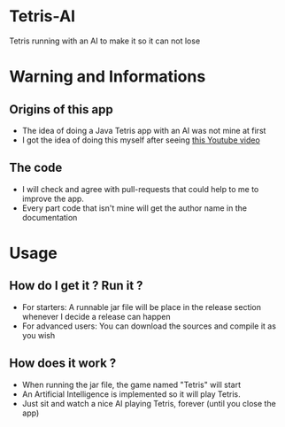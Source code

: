 # Tetris-AI
Tetris running with an AI to make it so it can not lose

# Warning and Informations

  ## Origins of this app
  - The idea of doing a Java Tetris app with an AI was not mine at first
  - I got the idea of doing this myself after seeing [this Youtube video](https://youtu.be/DqEirMq7sD0)
  
  ## The code
  - I will check and agree with pull-requests that could help to me to improve the app.
  - Every part code that isn't mine will get the author name in the documentation
  

# Usage

  ## How do I get it ? Run it ?
  - For starters: A runnable jar file will be place in the release section whenever I decide a release can happen
  - For advanced users: You can download the sources and compile it as you wish
    
  ## How does it work ?
  - When running the jar file, the game named "Tetris" will start
  - An Artificial Intelligence is implemented so it will play Tetris.
  - Just sit and watch a nice AI playing Tetris, forever (until you close the app)
  
